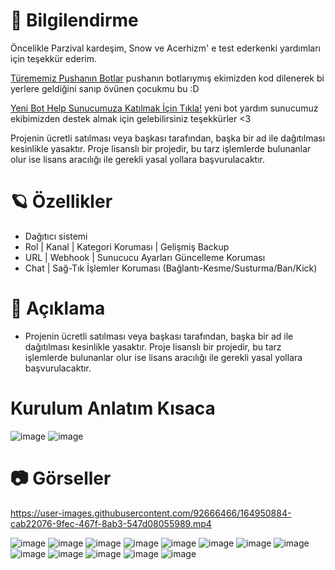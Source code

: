 # 🎄 Bilgilendirme 

Öncelikle Parzival kardeşim, Snow ve Acerhizm' e test ederkenki yardımları için teşekkür ederim.

[Türememiz Pushanın Botlar](https://github.com/SnowsOuts/pusha-botlar) pushanın botlarıymış ekimizden kod dilenerek bi yerlere geldiğini sanıp övünen çocukmu bu :D

[Yeni Bot Help Sunucumuza Katılmak İçin Tıkla!](https://discord.gg/2Cqd2AmmsX) yeni bot yardım sunucumuz ekibimizden destek almak için gelebilirsiniz teşekkürler <3

Projenin ücretli satılması veya başkası tarafından, başka bir ad ile dağıtılması kesinlikle yasaktır. Proje lisanslı bir projedir, bu tarz işlemlerde bulunanlar olur ise lisans aracılığı ile gerekli yasal yollara başvurulacaktır.

# 🪐 Özellikler 

- Dağıtıcı sistemi
- Rol | Kanal | Kategori Koruması | Gelişmiş Backup
- URL | Webhook | Sunucucu Ayarları Güncelleme Koruması
- Chat | Sağ-Tık İşlemler Koruması (Bağlantı-Kesme/Susturma/Ban/Kick)

# 🍭 Açıklama

- Projenin ücretli satılması veya başkası tarafından, başka bir ad ile dağıtılması kesinlikle yasaktır. Proje lisanslı bir projedir, bu tarz işlemlerde bulunanlar olur ise lisans aracılığı ile gerekli yasal yollara başvurulacaktır.

# Kurulum Anlatım Kısaca

![image](https://user-images.githubusercontent.com/92666466/173943429-abac2204-0ab7-41c4-80f3-0c45782b51ef.png)
![image](https://user-images.githubusercontent.com/92666466/173943546-df4bf147-42de-4009-b73b-1fe06972f6d1.png)

# 📷 Görseller

https://user-images.githubusercontent.com/92666466/164950884-cab22076-9fec-467f-8ab3-547d08055989.mp4

![image](https://user-images.githubusercontent.com/92666466/164950892-39b2f491-a3db-4b0c-8be7-899cfe42cd50.png)
![image](https://user-images.githubusercontent.com/92666466/164950894-9eb855c5-bf1e-4d53-8792-e0843e3fa401.png)
![image](https://user-images.githubusercontent.com/92666466/164950903-efe2b041-cef3-4de4-85e3-92837130e6c4.png)
![image](https://user-images.githubusercontent.com/92666466/164950904-3a216718-103e-4147-a2f2-acbd72fc1114.png)
![image](https://user-images.githubusercontent.com/92666466/164950907-230a88d3-ed6e-4c08-9722-0807972a90ec.png)
![image](https://user-images.githubusercontent.com/92666466/164950915-3a15584d-189d-4e98-87cf-908bb104f948.png)
![image](https://user-images.githubusercontent.com/92666466/164950919-1d23ec4c-52ca-4e91-ab36-a79356913ce8.png)
![image](https://user-images.githubusercontent.com/92666466/164950921-1212fc0f-1c45-43c9-84eb-eba1d4e95290.png)
![image](https://user-images.githubusercontent.com/92666466/164950925-41b3df5c-aa3e-477a-9325-420421b85940.png)
![image](https://user-images.githubusercontent.com/92666466/164950932-4596f29b-5c11-40cb-acef-6dbc756114b2.png)
![image](https://user-images.githubusercontent.com/92666466/164950935-a9da974c-5c5b-4c9a-8d8d-b99d5b5712a9.png)
![image](https://user-images.githubusercontent.com/92666466/164950937-a3e97a87-72c7-46a3-b06d-3d6cac2aa88b.png)
![image](https://user-images.githubusercontent.com/92666466/164950938-c2639e3e-cde7-40ea-81f7-2d47e859ccb4.png)
